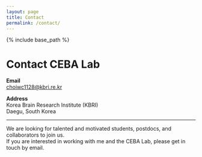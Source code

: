 ```yaml
---
layout: page
title: Contact
permalink: /contact/
---
```


{% include base_path %}

# Contact CEBA Lab

**Email**  
choiwc1128@kbri.re.kr

**Address**  
Korea Brain Research Institute (KBRI)  
Daegu, South Korea  

---

We are looking for talented and motivated students, postdocs, and collaborators to join us.  
If you are interested in working with me and the CEBA Lab, please get in touch by email.  
